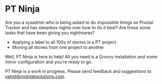 # PT Ninja
Are you a sysadmin who is being asked to do impossible things on Pivotal Tracker and has sleepless nights over how to do it best? Are these some tasks that have been giving you nightmares?

 - Applying a label to all 100s of stories in a PT project
 - Moving all stories from one project to another

Well, PT Ninja is here to help! All you need is a Groovy installation and some minor configuration and you're ready to go.

PT Ninja is a work in progress. Please send feedback and suggestions to [vahid@mobilabsolutions.com](mailto:vahid@mobilabsolutions.com).
